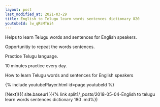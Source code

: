 ```yaml
---
layout: post
last_modified_at: 2021-03-29
title: English to Telugu learn words sentences dictionary 820 
youtubeId: lw_qRsMTWi4
---
```

 
 
Helps to learn Telugu words and sentences for English speakers.

Opportunitiy to repeat the words sentences. 

Practice Telugu language. 
 
10 minutes practice every day. 
 
How to learn Telugu words and sentences for English speakers 
 
{% include youtubePlayer.html id=page.youtubeId %}
 
 
[Next]({{ site.baseurl }}{% link  split1/_posts/2018-05-04-English to telugu learn words sentences dictionary 180 .md%})
 
